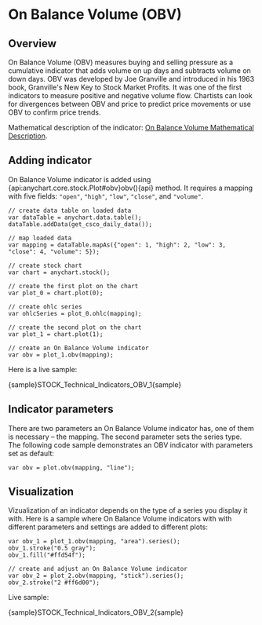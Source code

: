# On Balance Volume (OBV)

## Overview

On Balance Volume (OBV) measures buying and selling pressure as a cumulative indicator that adds volume on up days and subtracts volume on down days. OBV was developed by Joe Granville and introduced in his 1963 book, Granville's New Key to Stock Market Profits. It was one of the first indicators to measure positive and negative volume flow. Chartists can look for divergences between OBV and price to predict price movements or use OBV to confirm price trends.

Mathematical description of the indicator: [On Balance Volume Mathematical Description](Mathematical_Description#on_balance_volume).

## Adding indicator

On Balance Volume indicator is added using {api:anychart.core.stock.Plot#obv}obv(){api} method. It requires a mapping with five fields: `"open"`, `"high"`, `"low"`, `"close"`, and `"volume"`.

```
// create data table on loaded data
var dataTable = anychart.data.table();
dataTable.addData(get_csco_daily_data());

// map loaded data
var mapping = dataTable.mapAs({"open": 1, "high": 2, "low": 3, "close": 4, "volume": 5});

// create stock chart
var chart = anychart.stock();

// create the first plot on the chart
var plot_0 = chart.plot(0);

// create ohlc series
var ohlcSeries = plot_0.ohlc(mapping);

// create the second plot on the chart
var plot_1 = chart.plot(1);

// create an On Balance Volume indicator
var obv = plot_1.obv(mapping);
```

Here is a live sample:

{sample}STOCK\_Technical\_Indicators\_OBV\_1{sample}

## Indicator parameters

There are two parameters an On Balance Volume indicator has, one of them is necessary – the mapping. The second parameter sets the series type. The following code sample demonstrates an OBV indicator with parameters set as default:

```
var obv = plot.obv(mapping, "line");
```

## Visualization

Vizualization of an indicator depends on the type of a series you display it with. Here is a sample where On Balance Volume indicators with with different parameters and settings are added to different plots:

```
var obv_1 = plot_1.obv(mapping, "area").series();
obv_1.stroke("0.5 gray");
obv_1.fill("#ffd54f");

// create and adjust an On Balance Volume indicator
var obv_2 = plot_2.obv(mapping, "stick").series();
obv_2.stroke("2 #ff6d00");
```

Live sample:

{sample}STOCK\_Technical\_Indicators\_OBV\_2{sample}